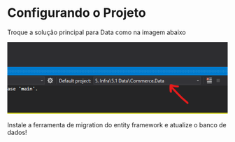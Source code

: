 # Configurando o Projeto

Troque a solução principal para Data como na imagem abaixo

![projeto padrão](/docs/image1.png)

Instale a ferramenta de migration do entity framework e atualize o banco de dados!
